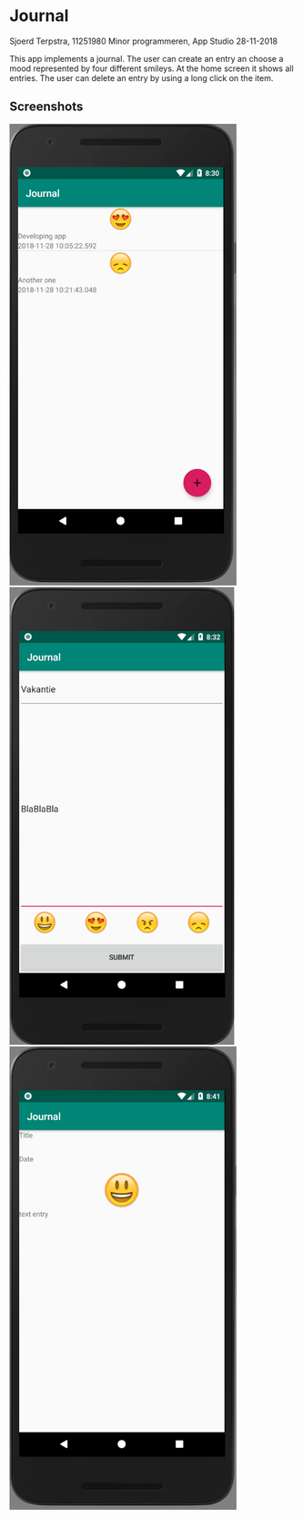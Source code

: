 # Journal

Sjoerd Terpstra, 11251980
Minor programmeren, App Studio
28-11-2018

This app implements a journal. The user can create an entry an choose a mood represented by four different smileys. At the home screen it shows all entries. The user can delete an entry by using a long click on the item.

## Screenshots

![Home screen](doc/doc1.PNG)
![Create entry screen](doc/doc2.PNG)
![See details of entry screen](doc/doc3.PNG)
